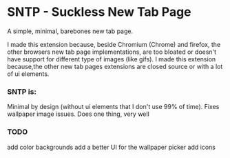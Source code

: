 # SNTP - Suckless New Tab Page 
A simple, minimal, barebones new tab page.

I made this extension because, beside Chromium (Chrome) and firefox, the other browsers new tab page implementations, are too bloated or doesn't have support for different type of images (like gifs).
I made this extension because,the other new tab pages extensions are closed source or with a lot of ui elements.

### SNTP is:
Minimal by design (without ui elements that I don't use 99% of time).
Fixes wallpaper image issues.
Does one thing, very well

### TODO
add color backgrounds
add a better UI for the wallpaper picker
add icons


 
